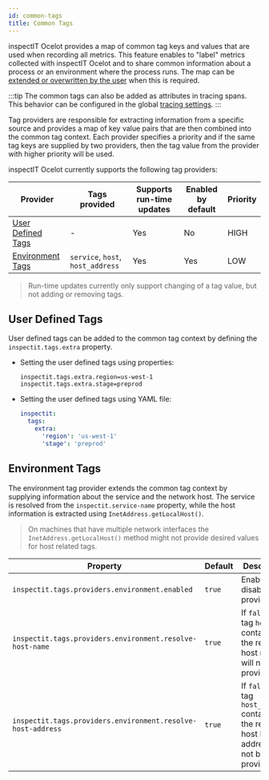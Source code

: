 ```yaml
---
id: common-tags
title: Common Tags
---
```


inspectIT Ocelot provides a map of common tag keys and values that are used when recording all metrics.
This feature enables to "label" metrics collected with inspectIT Ocelot and to share common information about a process or an environment where the process runs.
The map can be [extended or overwritten by the user](#user-defined-tags) when this is required.

:::tip
The common tags can also be added as attributes in tracing spans.
This behavior can be configured in the global [tracing settings](tracing/tracing.md#common-tags-as-attributes).
:::

Tag providers are responsible for extracting information from a specific source and provides a map of key value pairs that are then combined into the common tag context.
Each provider specifies a priority and if the same tag keys are supplied by two providers, then the tag value from the provider with higher priority will be used.

inspectIT Ocelot currently supports the following tag providers:

|Provider |Tags provided |Supports run-time updates |Enabled by default |Priority
|---|---|---|---|---|
|[User Defined Tags](#user-defined-tags)|-|Yes|No|HIGH
|[Environment Tags](#environment-tags)|`service`, `host`, `host_address`|Yes|Yes|LOW

> Run-time updates currently only support changing of a tag value, but not adding or removing tags.

## User Defined Tags

User defined tags can be added to the common tag context by defining the `inspectit.tags.extra` property.

* Setting the user defined tags using properties:
   ```properties
   inspectit.tags.extra.region=us-west-1
   inspectit.tags.extra.stage=preprod
   ```

* Setting the user defined tags using YAML file:
   ```YAML
   inspectit:
     tags:
       extra:
         'region': 'us-west-1'
         'stage': 'preprod'
   ```

## Environment Tags

The environment tag provider extends the common tag context by supplying information about the service and the network host.
The service is resolved from the `inspectit.service-name` property, while the host information is extracted using `InetAddress.getLocalHost()`.

> On machines that have multiple network interfaces the `InetAddress.getLocalHost()` method might not provide desired values for host related tags.

|Property |Default| Description
|---|---|---|
|`inspectit.tags.providers.environment.enabled`|`true`|Enables or disables the provider.
|`inspectit.tags.providers.environment.resolve-host-name`|`true`|If `false`, the tag `host` containing the resolved host name will not be provided.
|`inspectit.tags.providers.environment.resolve-host-address`|`true`|If `false`, the tag `host_address` containing the resolved host IP address will not be provided.